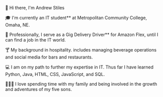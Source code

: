 👋 Hi there, I'm Andrew Stiles

🎓 I'm currently an IT student** at Metropolitan Community College, Omaha, NE.

🚚 Professionally, I serve as a Gig Delivery Driver** for Amazon Flex, until I can find a job in the IT world.

🍸 My background in hospitality. includes managing beverage operations and social media for bars and restaurants.

💻 I am on my path to further my expertise in IT. Thus far I have learned Python, Java, HTML, CSS, JavaScript, and SQL.

👨‍👦‍👦 I love spending time with my family and being involved in the growth and adventures of my five sons.

<!---
adstiles85/adstiles85 is a ✨ special ✨ repository because its `README.md` (this file) appears on your GitHub profile.
You can click the Preview link to take a look at your changes.
--->

